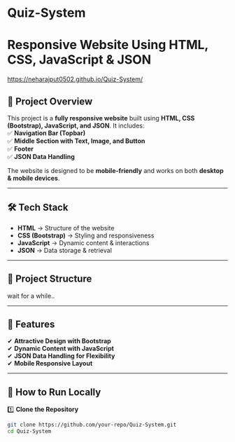 # Quiz-System

# Responsive Website Using HTML, CSS, JavaScript & JSON  
https://neharajput0502.github.io/Quiz-System/

## 📌 Project Overview  
This project is a **fully responsive website** built using **HTML, CSS (Bootstrap), JavaScript, and JSON**. It includes:  
✅ **Navigation Bar (Topbar)**  
✅ **Middle Section with Text, Image, and Button**  
✅ **Footer**  
✅ **JSON Data Handling**  

The website is designed to be **mobile-friendly** and works on both **desktop & mobile devices**.

---

## 🛠️ Tech Stack  
- **HTML** → Structure of the website  
- **CSS (Bootstrap)** → Styling and responsiveness  
- **JavaScript** → Dynamic content & interactions  
- **JSON** → Data storage & retrieval  

---

## 📂 Project Structure  
wait for a while..

---

## 🎨 Features  
✔ **Attractive Design with Bootstrap**  
✔ **Dynamic Content with JavaScript**  
✔ **JSON Data Handling for Flexibility**  
✔ **Mobile Responsive Layout**  

---

## 🚀 How to Run Locally  
1️⃣ **Clone the Repository**  
```bash
git clone https://github.com/your-repo/Quiz-System.git
cd Quiz-System
